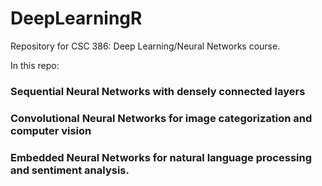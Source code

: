 # DeepLearningR

Repository for CSC 386: Deep Learning/Neural Networks course.

In this repo:
### Sequential Neural Networks with densely connected layers

### Convolutional Neural Networks for image categorization and computer vision

### Embedded Neural Networks for natural language processing and sentiment analysis.
